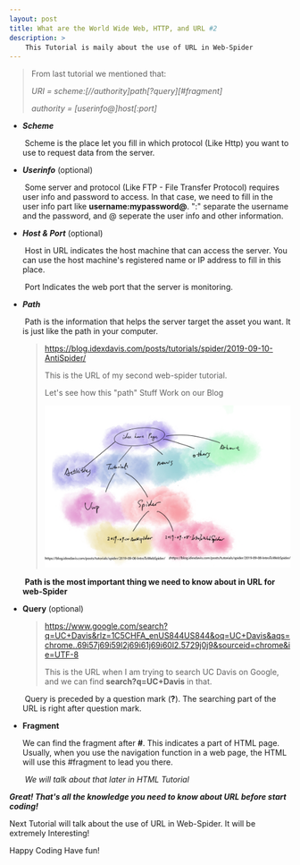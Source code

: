 ```yaml
---
layout: post
title: What are the World Wide Web, HTTP, and URL #2
description: >
	This Tutorial is maily about the use of URL in Web-Spider
---
```


>From last tutorial we mentioned that:
>
>*URI = scheme:[//authority]path\[?query][#fragment]*
>
>*authority = [userinfo@]host[:port]*

* ***Scheme***

  ​	Scheme is the place let you fill in which protocol (Like Http) you want to use to request data from the server.

* ***Userinfo*** (optional)

  ​	Some server and protocol (Like FTP - File Transfer Protocol) requires user info and password to access. In that case, we need to fill in the user info part like **username:mypassword@**. ":" separate the username and the password, and @ seperate the user info and other information.

* ***Host & Port*** (optional)

  ​	Host in URL indicates the host machine that can access the server. You can use the host machine's registered name or IP address to fill in this place.

  ​	Port Indicates the web port that the server is monitoring.

* ***Path***

  ​	Path is the information that helps the server target the asset you want. It is just like the path in your computer. 

  > https://blog.idexdavis.com/posts/tutorials/spider/2019-09-10-AntiSpider/
  >
  > This is the URL of my second web-spider tutorial.
  >
  > Let's see how this "path" Stuff Work on our Blog
  >
  > ![URL_Path](../img/URL_2/URL_path.png)

  ​	**Path is the most important thing we need to know about in URL for web-Spider**

* **Query** (optional)

  > https://www.google.com/search?q=UC+Davis&rlz=1C5CHFA_enUS844US844&oq=UC+Davis&aqs=chrome..69i57j69i59l2j69i61j69i60l2.5729j0j9&sourceid=chrome&ie=UTF-8
  >
  > This is the URL when I am trying to search UC Davis on Google, and we can find **search?q=UC+Davis** in that. 

  ​	Query is preceded by a question mark (**?**). The searching part of the URL is right after question mark.

* **Fragment**

   	We can find the fragment after **#**. This indicates a part of HTML page. Usually, when you use the navigation function in a web page, the HTML will use this #fragment to lead you there.

  ​	*We will talk about that later in HTML Tutorial*

***Great! That's all the knowledge you need to know about URL before start coding!***

Next Tutorial will talk about the use of URL in Web-Spider. It will be extremely Interesting!

Happy Coding Have fun!

